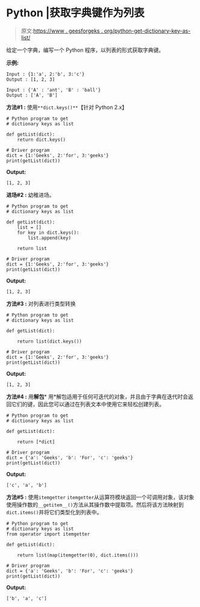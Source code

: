 # Python |获取字典键作为列表

> 原文:[https://www . geesforgeks . org/python-get-dictionary-key-as-list/](https://www.geeksforgeeks.org/python-get-dictionary-keys-as-a-list/)

给定一个字典，编写一个 Python 程序，以列表的形式获取字典键。

**示例:**

```
Input : {1:'a', 2:'b', 3:'c'}
Output : [1, 2, 3]

Input : {'A' : 'ant', 'B' : 'ball'}
Output : ['A', 'B']

```

**方法#1 :** 使用`**dict.keys()**`【针对 Python 2.x】

```
# Python program to get 
# dictionary keys as list

def getList(dict):
    return dict.keys()

# Driver program
dict = {1:'Geeks', 2:'for', 3:'geeks'}
print(getList(dict))
```

**Output:**

```
[1, 2, 3]

```

**进场#2 :** 幼稚进场。

```
# Python program to get 
# dictionary keys as list

def getList(dict):
    list = []
    for key in dict.keys():
        list.append(key)

    return list

# Driver program
dict = {1:'Geeks', 2:'for', 3:'geeks'}
print(getList(dict))
```

**Output:**

```
[1, 2, 3]

```

**方法#3 :** 对列表进行类型转换

```
# Python program to get 
# dictionary keys as list

def getList(dict):

    return list(dict.keys())

# Driver program
dict = {1:'Geeks', 2:'for', 3:'geeks'}
print(getList(dict))
```

**Output:**

```
[1, 2, 3]

```

**方法#4 :** 用**解包***
用*解包适用于任何可迭代的对象，并且由于字典在迭代时会返回它们的键，因此您可以通过在列表文本中使用它来轻松创建列表。

```
# Python program to get 
# dictionary keys as list

def getList(dict):

    return [*dict]

# Driver program
dict = {'a': 'Geeks', 'b': 'For', 'c': 'geeks'}
print(getList(dict))
```

**Output:**

```
['c', 'a', 'b']

```

**方法#5 :** 使用`itemgetter`
`itemgetter`从运算符模块返回一个可调用对象，该对象使用操作数的`__getitem__()`方法从其操作数中提取项。然后将该方法映射到`dict.items()`并将它们类型化到列表中。

```
# Python program to get 
# dictionary keys as list
from operator import itemgetter

def getList(dict):

    return list(map(itemgetter(0), dict.items()))

# Driver program
dict = {'a': 'Geeks', 'b': 'For', 'c': 'geeks'}
print(getList(dict))
```

**Output:**

```
['b', 'a', 'c']

```